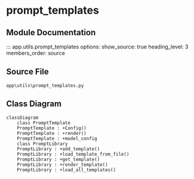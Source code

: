 # prompt_templates

## Module Documentation

::: app.utils.prompt_templates
    options:
        show_source: true
        heading_level: 3
        members_order: source

## Source File

`app\utils\prompt_templates.py`

## Class Diagram

```mermaid
classDiagram
    class PromptTemplate
    PromptTemplate : +Config()
    PromptTemplate : +render()
    PromptTemplate : +model_config
    class PromptLibrary
    PromptLibrary : +add_template()
    PromptLibrary : +load_template_from_file()
    PromptLibrary : +get_template()
    PromptLibrary : +render_template()
    PromptLibrary : +load_all_templates()
```
